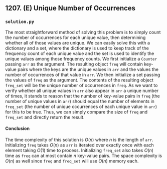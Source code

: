 ## 1207. (E) Unique Number of Occurrences

### `solution.py`
The most straightforward method of solving this problem is to simply count the number of occurrences for each unique value, then determining whether all of those values are unique. We can easily solve this with a dictionary and a set, where the dictionary is used to keep track of the frequency count of each unique value and the set is used to identify the unique values among those frequency counts. We first initialize a `Counter` passing `arr` as the argument. The resulting object `freq` will contain key-value pairs where the keys are the unique values in `arr` and the values the number of occurrences of that value in `arr`. We then initialize a set passing the values of `freq` as the argument. The contents of the resulting object `freq_set` will be the unique number of occurrences in `freq`. As we want to verify whether all unique values in `arr` also appear in `arr` a unique number of times, it stands to reason that the number of key-value pairs in `freq` (the number of unique values in `arr`) should equal the number of elements in `freq_set` (the number of unique occurrences of each unique value in `arr`) for this to be true. Thus, we can simply compare the size of `freq` and `freq_set` and directly return the result.  

#### Conclusion
The time complexity of this solution is $O(n)$ where $n$ is the length of `arr`. Initializing `freq` takes $O(n)$ as `arr` is iterated over exactly once with each element taking $O(1)$ time to process. Initializing `freq_set` also takes $O(n)$ time as `freq` can at most contain $n$ key-value pairs. The space complexity is $O(n)$ as well since `freq` and `freq_set` will use $O(n)$ memory each.  
  

